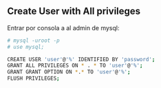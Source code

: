 ## Create User with All privileges


Entrar por consola a al admin de mysql:


```sh
# mysql -uroot -p
# use mysql;

CREATE USER 'user'@'%' IDENTIFIED BY 'password';
GRANT ALL PRIVILEGES ON * . * TO 'user'@'%';
GRANT GRANT OPTION ON *.* TO 'user'@'%';
FLUSH PRIVILEGES;
```